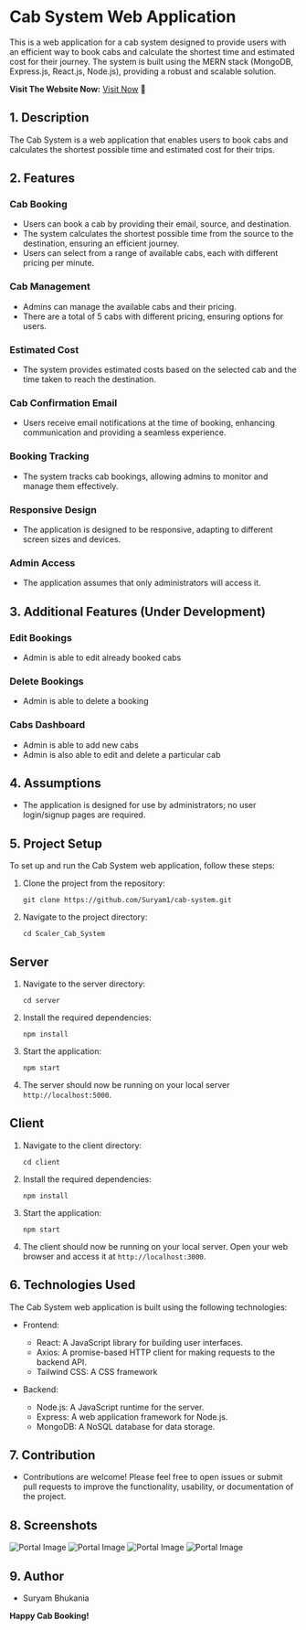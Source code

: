 # Cab System Web Application

This is a web application for a cab system designed to provide users with an efficient way to book cabs and calculate the shortest time and estimated cost for their journey. The system is built using the MERN stack (MongoDB, Express.js, React.js, Node.js), providing a robust and scalable solution.

**Visit The Website Now:**
[Visit Now](cab-system-ypr4.vercel.app) 🚀

## 1. Description

The Cab System is a web application that enables users to book cabs and calculates the shortest possible time and estimated cost for their trips.

## 2. Features

### Cab Booking

- Users can book a cab by providing their email, source, and destination.
- The system calculates the shortest possible time from the source to the destination, ensuring an efficient journey.
- Users can select from a range of available cabs, each with different pricing per minute.

### Cab Management

- Admins can manage the available cabs and their pricing.
- There are a total of 5 cabs with different pricing, ensuring options for users.

### Estimated Cost

- The system provides estimated costs based on the selected cab and the time taken to reach the destination.

### Cab Confirmation Email

- Users receive email notifications at the time of booking, enhancing communication and providing a seamless experience.

### Booking Tracking

- The system tracks cab bookings, allowing admins to monitor and manage them effectively.

### Responsive Design

- The application is designed to be responsive, adapting to different screen sizes and devices.

### Admin Access

- The application assumes that only administrators will access it.

## 3. Additional Features (Under Development)

### Edit Bookings

- Admin is able to edit already booked cabs

### Delete Bookings

- Admin is able to delete a booking

### Cabs Dashboard

- Admin is able to add new cabs
- Admin is also able to edit and delete a particular cab

## 4. Assumptions

- The application is designed for use by administrators; no user login/signup pages are required.

## 5. Project Setup

To set up and run the Cab System web application, follow these steps:

1. Clone the project from the repository:

   ```
   git clone https://github.com/Suryam1/cab-system.git
   ```

2. Navigate to the project directory:
   ```
   cd Scaler_Cab_System
   ```

## Server

1. Navigate to the server directory:

   ```
   cd server
   ```

2. Install the required dependencies:

   ```
   npm install
   ```

3. Start the application:
   ```
   npm start
   ```
4. The server should now be running on your local server `http://localhost:5000`.

## Client

1. Navigate to the client directory:

   ```
   cd client
   ```

2. Install the required dependencies:

   ```
   npm install
   ```

3. Start the application:

   ```
   npm start
   ```

4. The client should now be running on your local server.
   Open your web browser and access it at `http://localhost:3000`.

## 6. Technologies Used

The Cab System web application is built using the following technologies:

- Frontend:

  - React: A JavaScript library for building user interfaces.
  - Axios: A promise-based HTTP client for making requests to the backend API.
  - Tailwind CSS: A CSS framework

- Backend:
  - Node.js: A JavaScript runtime for the server.
  - Express: A web application framework for Node.js.
  - MongoDB: A NoSQL database for data storage.

## 7. Contribution

- Contributions are welcome! Please feel free to open issues or submit pull requests to improve the functionality, usability, or documentation of the project.

## 8. Screenshots

![Portal Image](./screenshots/Screenshot%20(162).png)
![Portal Image](./screenshots/Screenshot%20(163).png)
![Portal Image](./screenshots/Screenshot%20(164).png)
![Portal Image](./screenshots/Screenshot%20(165).png)

## 9. Author

- Suryam Bhukania

**Happy Cab Booking!**
